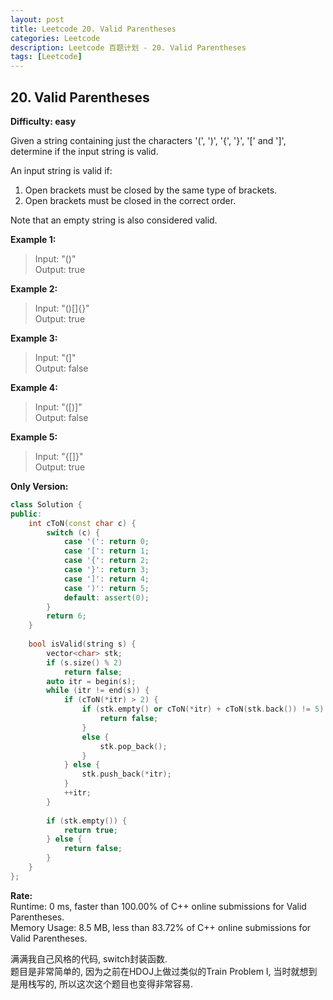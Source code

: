 ```yaml
---
layout: post
title: Leetcode 20. Valid Parentheses
categories: Leetcode
description: Leetcode 百题计划 - 20. Valid Parentheses
tags: [Leetcode]
---
```

## 20. Valid Parentheses
**Difficulty: easy**

Given a string containing just the characters '(', ')', '{', '}', '[' and ']', determine if the input string is valid.

An input string is valid if:

1. Open brackets must be closed by the same type of brackets.
2. Open brackets must be closed in the correct order.

Note that an empty string is also considered valid.

**Example 1:**  

> Input: "()"  
> Output: true  

**Example 2:**  

> Input: "()[]{}"  
> Output: true  

**Example 3:**  

> Input: "(]"  
> Output: false  

**Example 4:**  

> Input: "([)]"  
> Output: false  

**Example 5:**  

> Input: "{[]}"  
> Output: true  


**Only Version:**  
```c++
class Solution {
public:
    int cToN(const char c) {
        switch (c) {
            case '(': return 0;
            case '[': return 1;
            case '{': return 2;
            case '}': return 3;
            case ']': return 4;
            case ')': return 5;
            default: assert(0);
        }
        return 6;
    }
    
    bool isValid(string s) {
        vector<char> stk;
        if (s.size() % 2)
            return false;
        auto itr = begin(s);
        while (itr != end(s)) {
            if (cToN(*itr) > 2) {
                if (stk.empty() or cToN(*itr) + cToN(stk.back()) != 5) {
                    return false;
                }
                else {
                    stk.pop_back();
                }
            } else {
                stk.push_back(*itr);
            }
            ++itr;
        }
        
        if (stk.empty()) {
            return true;
        } else {
            return false;
        }
    }
};
```

**Rate:**  
Runtime: 0 ms, faster than 100.00% of C++ online submissions for Valid Parentheses.  
Memory Usage: 8.5 MB, less than 83.72% of C++ online submissions for Valid Parentheses.  

满满我自己风格的代码, switch封装函数.   
题目是非常简单的, 因为之前在HDOJ上做过类似的Train Problem I, 当时就想到是用栈写的, 所以这次这个题目也变得非常容易.  